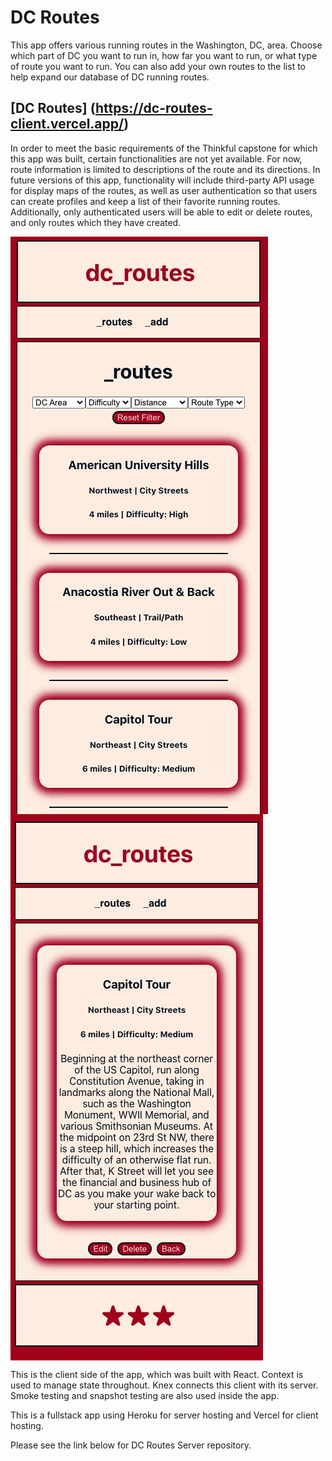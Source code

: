 # DC Routes

This app offers various running routes in the Washington, DC, area. Choose which part of DC you want to run in, how far you want to run, or what type of route you want to run. You can also add your own routes to the list to help expand our database of DC running routes.

## [DC Routes] (https://dc-routes-client.vercel.app/)

In order to meet the basic requirements of the Thinkful capstone for which this app was built, certain functionalities are not yet available. For now, route information is limited to descriptions of the route and its directions. In future versions of this app, functionality will include third-party API usage for display maps of the routes, as well as user authentication so that users can create profiles and keep a list of their favorite running routes. Additionally, only authenticated users will be able to edit or delete routes, and only routes which they have created.

<img align='center' src='readme_images/list.jpeg' />
<img align='center' src='readme_images/route.jpeg' />

This is the client side of the app, which was built with React. Context is used to manage state throughout. Knex connects this client with its server. Smoke testing and snapshot testing are also used inside the app.

This is a fullstack app using Heroku for server hosting and Vercel for client hosting.

Please see the link below for DC Routes Server repository.
